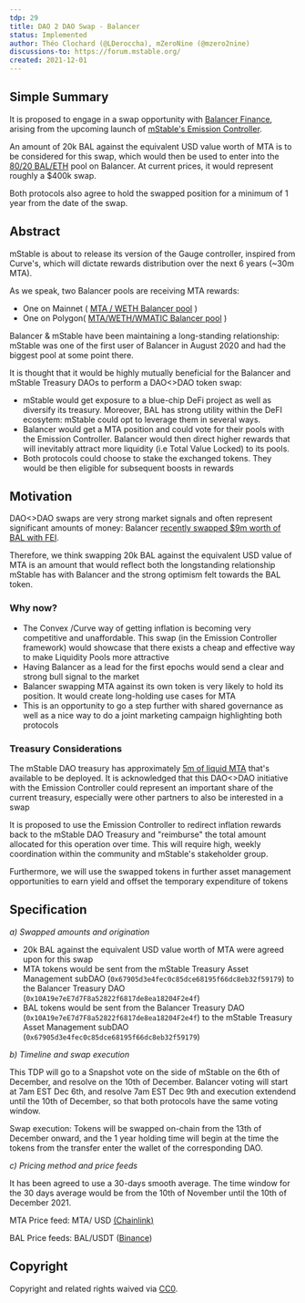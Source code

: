 ```yaml
---
tdp: 29
title: DAO 2 DAO Swap - Balancer
status: Implemented
author: Théo Clochard (@LDeroccha), mZeroNine (@mzero2nine)
discussions-to: https://forum.mstable.org/
created: 2021-12-01
---
```


## Simple Summary

It is proposed to engage in a swap opportunity with [Balancer Finance](https://balancer.fi/), arising from the upcoming launch of [mStable's Emission Controller](https://mips.mstable.org/MIPS/mip-24.html).

An amount of 20k BAL against the equivalent USD value worth of MTA is to be considered for this swap, which would then be used to enter into the [80/20 BAL/ETH](https://app.balancer.fi/#/pool/0x5c6ee304399dbdb9c8ef030ab642b10820db8f56000200000000000000000014) pool on Balancer. At current prices, it would represent roughly a $400k swap.

Both protocols also agree to hold the swapped position for a minimum of 1 year from the date of the swap.

## Abstract

mStable is about to release its version of the Gauge controller, inspired from Curve's, which will dictate rewards distribution over the next 6 years (~30m MTA).

As we speak, two Balancer pools are receiving MTA rewards:

- One on Mainnet ( [MTA / WETH Balancer pool](https://app.balancer.fi/#/pool/0xe2469f47ab58cf9cf59f9822e3c5de4950a41c49000200000000000000000089) )
- One on Polygon( [MTA/WETH/WMATIC Balancer pool](https://polygon.balancer.fi/#/pool/0x614b5038611729ed49e0ded154d8a5d3af9d1d9e00010000000000000000001d) )

Balancer & mStable have been maintaining a long-standing relationship: mStable was one of the first user of Balancer in August 2020 and had the biggest pool at some point there.

It is thought that it would be highly mutually beneficial for the Balancer and mStable Treasury DAOs to perform a DAO<>DAO token swap:

- mStable would get exposure to a blue-chip DeFi project as well as diversify its treasury. Moreover, BAL has strong utility within the DeFI ecosytem: mStable could opt to leverage them in several ways.
- Balancer would get a MTA position and could vote for their pools with the Emission Controller. Balancer would then direct higher rewards that will inevitably attract more liquidity (i.e Total Value Locked) to its pools.
- Both protocols could choose to stake the exchanged tokens. They would be then eligible for subsequent boosts in rewards

## Motivation

DAO<>DAO swaps are very strong market signals and often represent significant amounts of money: Balancer [recently swapped $9m worth of BAL with FEI](https://medium.com/balancer-protocol/balancer-dao-commits-to-dao-agreement-and-token-swap-with-fei-dao-in-unprecedented-move-fbedda688236).

Therefore, we think swapping 20k BAL against the equivalent USD value of MTA is an amount that would reflect both the longstanding relationship mStable has with Balancer and the strong optimism felt towards the BAL token.

### Why now?

- The Convex /Curve way of getting inflation is becoming very competitive and unaffordable. This swap (in the Emission Controller framework) would showcase that there exists a cheap and effective way to make Liquidity Pools more attractive
- Having Balancer as a lead for the first epochs would send a clear and strong bull signal to the market
- Balancer swapping MTA against its own token is very likely to hold its position. It would create long-holding use cases for MTA
- This is an opportunity to go a step further with shared governance as well as a nice way to do a joint marketing campaign highlighting both protocols

### Treasury Considerations

The mStable DAO treasury has approximately [5m of liquid MTA](https://etherscan.io/address/0x3dd46846eed8d147841ae162c8425c08bd8e1b41) that's available to be deployed. It is acknowledged that this DAO<>DAO initiative with the Emission Controller could represent an important share of the current treasury, especially were other partners to also be interested in a swap

It is proposed to use the Emission Controller to redirect inflation rewards back to the mStable DAO Treasury and "reimburse" the total amount allocated for this operation over time. This will require high, weekly coordination within the community and mStable's stakeholder group.

Furthermore, we will use the swapped tokens in further asset management opportunities to earn yield and offset the temporary expenditure of tokens

## Specification

_a) Swapped amounts and origination_

- 20k BAL against the equivalent USD value worth of MTA were agreed upon for this swap
- MTA tokens would be sent from the mStable Treasury Asset Management subDAO (`0x67905d3e4fec0c85dce68195f66dc8eb32f59179`) to the Balancer Treasury DAO (`0x10A19e7eE7d7F8a52822f6817de8ea18204F2e4f`)
- BAL tokens would be sent from the Balancer Treasury DAO (`0x10A19e7eE7d7F8a52822f6817de8ea18204F2e4f`) to the mStable Treasury Asset Management subDAO (`0x67905d3e4fec0c85dce68195f66dc8eb32f59179`)

_b) Timeline and swap execution_

This TDP will go to a Snapshot vote on the side of mStable on the 6th of December, and resolve on the 10th of December. Balancer voting will start at 7am EST Dec 6th, and resolve 7am EST Dec 9th and execution extendend until the 10th of December, so that both protocols have the same voting window.

Swap execution: Tokens will be swapped on-chain from the 13th of December onward, and the 1 year holding time will begin at the time the tokens from the transfer enter the wallet of the corresponding DAO.

_c) Pricing method and price feeds_

It has been agreed to use a 30-days smooth average. The time window for the 30 days average would be from the 10th of November until the 10th of December 2021.

MTA Price feed: MTA/ USD [(Chainlink)](https://market.link/feeds/1ce7ead3-6466-4bdc-8f0c-0d5509820a0f)

BAL Price feeds: BAL/USDT ([Binance](https://www.binance.com/en/trade/BAL_USDT))

## Copyright

Copyright and related rights waived via [CC0](https://creativecommons.org/publicdomain/zero/1.0/).
